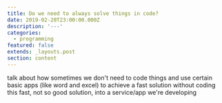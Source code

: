 ```yaml
---
title: Do we need to always solve things in code?
date: 2019-02-20T23:00:00.000Z
description: '---'
categories:
  - programming
featured: false
extends: _layouts.post
section: content
---
```

talk about how sometimes we don't need to code things and use certain basic apps (like word and excel) to achieve a fast solution without coding this fast, not so good solution, into a service/app we're developing

